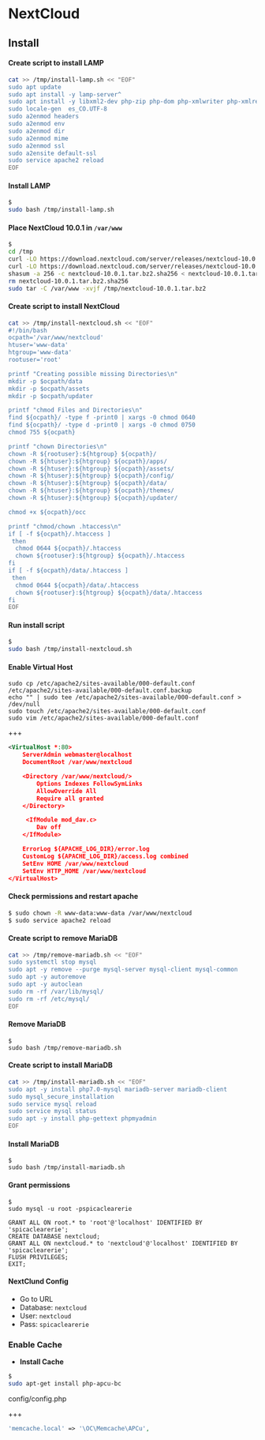 # NextCloud

## Install

#### Create script to install LAMP

```bash
cat >> /tmp/install-lamp.sh << "EOF"
sudo apt update
sudo apt install -y lamp-server^
sudo apt install -y libxml2-dev php-zip php-dom php-xmlwriter php-xmlreader php-gd php-curl php-mbstring php-xml php-intl php-imagick php-bz2
sudo locale-gen  es_CO.UTF-8
sudo a2enmod headers
sudo a2enmod env
sudo a2enmod dir
sudo a2enmod mime
sudo a2enmod ssl
sudo a2ensite default-ssl
sudo service apache2 reload
EOF
```

#### Install LAMP

```bash
$
sudo bash /tmp/install-lamp.sh
```

#### Place NextCloud 10.0.1 in ```/var/www```

```bash
$
cd /tmp
curl -LO https://download.nextcloud.com/server/releases/nextcloud-10.0.1.tar.bz2
curl -LO https://download.nextcloud.com/server/releases/nextcloud-10.0.1.tar.bz2.sha256
shasum -a 256 -c nextcloud-10.0.1.tar.bz2.sha256 < nextcloud-10.0.1.tar.bz2
rm nextcloud-10.0.1.tar.bz2.sha256
sudo tar -C /var/www -xvjf /tmp/nextcloud-10.0.1.tar.bz2
```

#### Create script to install NextCloud

```bash
cat >> /tmp/install-nextcloud.sh << "EOF"
#!/bin/bash
ocpath='/var/www/nextcloud'
htuser='www-data'
htgroup='www-data'
rootuser='root'

printf "Creating possible missing Directories\n"
mkdir -p $ocpath/data
mkdir -p $ocpath/assets
mkdir -p $ocpath/updater

printf "chmod Files and Directories\n"
find ${ocpath}/ -type f -print0 | xargs -0 chmod 0640
find ${ocpath}/ -type d -print0 | xargs -0 chmod 0750
chmod 755 ${ocpath}

printf "chown Directories\n"
chown -R ${rootuser}:${htgroup} ${ocpath}/
chown -R ${htuser}:${htgroup} ${ocpath}/apps/
chown -R ${htuser}:${htgroup} ${ocpath}/assets/
chown -R ${htuser}:${htgroup} ${ocpath}/config/
chown -R ${htuser}:${htgroup} ${ocpath}/data/
chown -R ${htuser}:${htgroup} ${ocpath}/themes/
chown -R ${htuser}:${htgroup} ${ocpath}/updater/

chmod +x ${ocpath}/occ

printf "chmod/chown .htaccess\n"
if [ -f ${ocpath}/.htaccess ]
 then
  chmod 0644 ${ocpath}/.htaccess
  chown ${rootuser}:${htgroup} ${ocpath}/.htaccess
fi
if [ -f ${ocpath}/data/.htaccess ]
 then
  chmod 0644 ${ocpath}/data/.htaccess
  chown ${rootuser}:${htgroup} ${ocpath}/data/.htaccess
fi
EOF
```

#### Run install script

```bash
$
sudo bash /tmp/install-nextcloud.sh
```

#### Enable Virtual Host

```
sudo cp /etc/apache2/sites-available/000-default.conf /etc/apache2/sites-available/000-default.conf.backup
echo "" | sudo tee /etc/apache2/sites-available/000-default.conf > /dev/null
sudo touch /etc/apache2/sites-available/000-default.conf
sudo vim /etc/apache2/sites-available/000-default.conf
```

+++

```xml
<VirtualHost *:80>
    ServerAdmin webmaster@localhost
    DocumentRoot /var/www/nextcloud

    <Directory /var/www/nextcloud/>
        Options Indexes FollowSymLinks
        AllowOverride All
        Require all granted
    </Directory>

     <IfModule mod_dav.c>
        Dav off
    </IfModule>

    ErrorLog ${APACHE_LOG_DIR}/error.log
    CustomLog ${APACHE_LOG_DIR}/access.log combined
    SetEnv HOME /var/www/nextcloud
    SetEnv HTTP_HOME /var/www/nextcloud
</VirtualHost>
```

#### Check permissions and restart apache

```bash
$ sudo chown -R www-data:www-data /var/www/nextcloud
$ sudo service apache2 reload
```


#### Create script to remove MariaDB

```bash
cat >> /tmp/remove-mariadb.sh << "EOF"
sudo systemctl stop mysql
sudo apt -y remove --purge mysql-server mysql-client mysql-common
sudo apt -y autoremove
sudo apt -y autoclean
sudo rm -rf /var/lib/mysql/
sudo rm -rf /etc/mysql/
EOF
```

#### Remove MariaDB

```
$
sudo bash /tmp/remove-mariadb.sh
```

#### Create script to install MariaDB

```bash
cat >> /tmp/install-mariadb.sh << "EOF"
sudo apt -y install php7.0-mysql mariadb-server mariadb-client
sudo mysql_secure_installation
sudo service mysql reload
sudo service mysql status
sudo apt -y install php-gettext phpmyadmin
EOF
```

#### Install MariaDB

```
$
sudo bash /tmp/install-mariadb.sh
```

#### Grant permissions

```
$
sudo mysql -u root -pspicaclearerie
```

```mysql
GRANT ALL ON root.* to 'root'@'localhost' IDENTIFIED BY 'spicaclearerie';
CREATE DATABASE nextcloud;
GRANT ALL ON nextcloud.* to 'nextcloud'@'localhost' IDENTIFIED BY 'spicaclearerie';
FLUSH PRIVILEGES;
EXIT;

```

#### NextClund Config

- Go to URL
- Database: ```nextcloud```
- User: ```nextcloud```
- Pass: ```spicaclearerie```


### Enable Cache

- **Install Cache**

```bash
$
sudo apt-get install php-apcu-bc
```

config/config.php

+++

```php
'memcache.local' => '\OC\Memcache\APCu',
```
